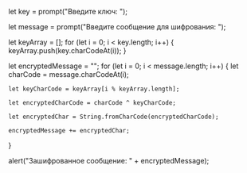 let key = prompt("Введите ключ: ");

let message = prompt("Введите сообщение для шифрования: ");

let keyArray = [];
for (let i = 0; i < key.length; i++) {
    keyArray.push(key.charCodeAt(i));
}

let encryptedMessage = "";
for (let i = 0; i < message.length; i++) {
    let charCode = message.charCodeAt(i);

    let keyCharCode = keyArray[i % keyArray.length];

    let encryptedCharCode = charCode ^ keyCharCode;

    let encryptedChar = String.fromCharCode(encryptedCharCode);

    encryptedMessage += encryptedChar;
}

alert("Зашифрованное сообщение: " + encryptedMessage);

